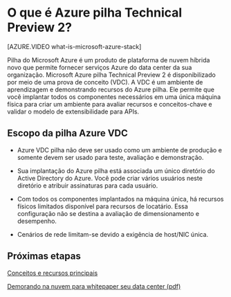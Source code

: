 <properties
    pageTitle="O que é Azure pilha Technical Preview 2? | Microsoft Azure"
    description="Azure VDC pilha é um ambiente para aprender sobre recursos do Azure pilha de núcleo e cenários."
    services="azure-stack"
    documentationCenter=""
    authors="HeathL17"
    manager="byronr"
    editor=""/>

<tags
    ms.service="azure-stack"
    ms.workload="na"
    ms.tgt_pltfrm="na"
    ms.devlang="na"
    ms.topic="article"
    ms.date="10/13/2016"
    ms.author="helaw"/>

# <a name="what-is-azure-stack-technical-preview-2"></a>O que é Azure pilha Technical Preview 2?

[AZURE.VIDEO what-is-microsoft-azure-stack]

Pilha do Microsoft Azure é um produto de plataforma de nuvem híbrida novo que permite fornecer serviços Azure do data center da sua organização. Microsoft Azure pilha Technical Preview 2 é disponibilizado por meio de uma prova de conceito (VDC). A VDC é um ambiente de aprendizagem e demonstrando recursos do Azure pilha. Ele permite que você implantar todos os componentes necessários em uma única máquina física para criar um ambiente para avaliar recursos e conceitos-chave e validar o modelo de extensibilidade para APIs.



## <a name="scope-of-azure-stack-poc"></a>Escopo da pilha Azure VDC

-   Azure VDC pilha não deve ser usado como um ambiente de produção e somente devem ser usado para teste, avaliação e demonstração.  

-   Sua implantação do Azure pilha está associada um único diretório do Active Directory do Azure. Você pode criar vários usuários neste diretório e atribuir assinaturas para cada usuário.

-   Com todos os componentes implantados na máquina única, há recursos físicos limitados disponível para recursos de locatário. Essa configuração não se destina a avaliação de dimensionamento e desempenho.

-   Cenários de rede limitam-se devido a exigência de host/NIC única.

## <a name="next-steps"></a>Próximas etapas

[Conceitos e recursos principais](azure-stack-key-features.md)

[Demorando na nuvem para whitepaper seu data center (pdf)](http://download.microsoft.com/download/3/F/3/3F3811C0-969D-422C-9EDA-42CB79BABA96/Bring-the-cloud-to-your-datacenter-Microsoft-Azure-Stack.pdf)

